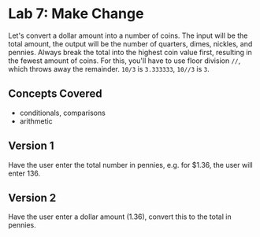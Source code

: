
# Lab 7: Make Change

Let's convert a dollar amount into a number of coins. The input will be the total amount, the output will be the number of quarters, dimes, nickles, and pennies. Always break the total into the highest coin value first, resulting in the fewest amount of coins. For this, you'll have to use floor division `//`, which throws away the remainder. `10/3` is `3.333333`, `10//3` is `3`.

## Concepts Covered

- conditionals, comparisons
- arithmetic

## Version 1

Have the user enter the total number in pennies, e.g. for $1.36, the user will enter 136.

## Version 2

Have the user enter a dollar amount (1.36), convert this to the total in pennies.

